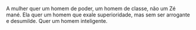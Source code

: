 A mulher quer um homem de poder, um homem de classe, não um Zé mané. Ela quer um homem que exale superioridade, mas sem ser arrogante e desumilde. Quer um homem inteligente. 

